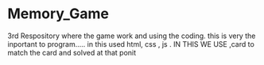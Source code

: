 # Memory_Game
3rd Respository
where the game work and using the coding.
this is very the inportant to program.....
in this used html, css , js . IN THIS WE USE ,card to match the card and solved at that ponit
